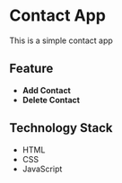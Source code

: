 # Contact App

This is a simple contact app

## Feature

- **Add Contact**
- **Delete Contact**

## Technology Stack

- HTML
- CSS
- JavaScript
